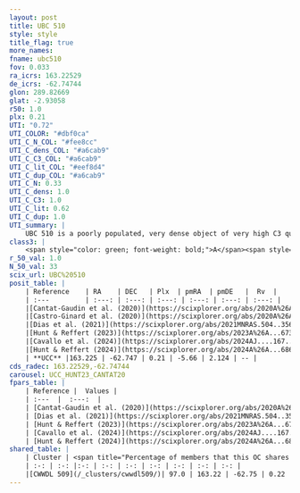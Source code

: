 ```yaml
---
layout: post
title: UBC 510
style: style
title_flag: true
more_names: 
fname: ubc510
fov: 0.033
ra_icrs: 163.22529
de_icrs: -62.74744
glon: 289.82669
glat: -2.93058
r50: 1.0
plx: 0.21
UTI: "0.72"
UTI_COLOR: "#dbf0ca"
UTI_C_N_COL: "#fee8cc"
UTI_C_dens_COL: "#a6cab9"
UTI_C_C3_COL: "#a6cab9"
UTI_C_lit_COL: "#eef8d4"
UTI_C_dup_COL: "#a6cab9"
UTI_C_N: 0.33
UTI_C_dens: 1.0
UTI_C_C3: 1.0
UTI_C_lit: 0.62
UTI_C_dup: 1.0
UTI_summary: |
    UBC 510 is a poorly populated, very dense object of very high C3 quality. It is moderately studied in the literature. This object shares a large percentage of members with a later reported entry.
class3: |
    <span style="color: green; font-weight: bold;">A</span><span style="color: green; font-weight: bold;">A</span>
r_50_val: 1.0
N_50_val: 33
scix_url: UBC%20510
posit_table: |
    | Reference    | RA    | DEC   | Plx  | pmRA  | pmDE   |  Rv  |
    | :---         | :---: | :---: | :---: | :---: | :---: | :---: |
    |[Cantat-Gaudin et al. (2020)](https://scixplorer.org/abs/2020A%26A...640A...1C) | 163.234 | -62.747 | 0.18 | -5.675 | 2.08 | -- |
    |[Castro-Ginard et al. (2020)](https://scixplorer.org/abs/2020A%26A...635A..45C) | 163.233 | -62.719 | 0.179 | -5.674 | 2.073 | -- |
    |[Dias et al. (2021)](https://scixplorer.org/abs/2021MNRAS.504..356D) | 163.255 | -62.714 | 0.176 | -5.683 | 2.102 | -- |
    |[Hunt & Reffert (2023)](https://scixplorer.org/abs/2023A%26A...673A.114H) | 163.22 | -62.747 | 0.208 | -5.677 | 2.145 | -- |
    |[Cavallo et al. (2024)](https://scixplorer.org/abs/2024AJ....167...12C) | 163.233 | -62.741 | 0.207 | -- | -- | -- |
    |[Hunt & Reffert (2024)](https://scixplorer.org/abs/2024A%26A...686A..42H) | 163.22 | -62.747 | 0.208 | -5.677 | 2.145 | -- |
    | **UCC** |163.225 | -62.747 | 0.21 | -5.66 | 2.124 | -- | 
cds_radec: 163.22529,-62.74744
carousel: UCC_HUNT23_CANTAT20
fpars_table: |
    | Reference |  Values |
    | :---  |  :---:  |
    | [Cantat-Gaudin et al. (2020)](https://scixplorer.org/abs/2020A%26A...640A...1C) | `AVNN=1.48, DMNN=13.22, AgeNN=7.19` |
    | [Dias et al. (2021)](https://scixplorer.org/abs/2021MNRAS.504..356D) | `Av=1.82, Dist=5207, logage=6.732, [Fe/H]=-0.01` |
    | [Hunt & Reffert (2023)](https://scixplorer.org/abs/2023A%26A...673A.114H) | `AV50=1.362, diffAV50=1.193, MOD50=13.028, logAge50=8.219` |
    | [Cavallo et al. (2024)](https://scixplorer.org/abs/2024AJ....167...12C) | `AV50=1.38, dMod50=13.03, logAge50=8.37, [Fe/H]50=0.46` |
    | [Hunt & Reffert (2024)](https://scixplorer.org/abs/2024A%26A...686A..42H) | `MassJ=640.905` |
shared_table: |
    | Cluster | <span title="Percentage of members that this OC shares with the ones listed">%</span>   | RA   | DEC   | Plx   | pmRA  | pmDE  | Rv | UTI |
    | :-: | :-: |:-: | :-: | :-: | :-: | :-: | :-: | :-: |
    |[CWWDL 509](/_clusters/cwwdl509/)| 97.0 | 163.22 | -62.75 | 0.22 | -5.68 | 2.14 | -- |0.19 |
---
```

